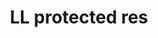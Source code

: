 ---
schema: default
title: LL protected res
organization: KnowDive
notes: test
resources:
  - name: Southern Dong UKC Lexicon
    url: >-
      https://datascientia-livelanguage.s3.eu-central-1.amazonaws.com/resources/6415fdee-7dc2-419c-8d37-13ce82075d38/output-kmc.zip?X-Amz-Algorithm=AWS4-HMAC-SHA256&X-Amz-Date=20230403T204322Z&X-Amz-SignedHeaders=host&X-Amz-Expires=604799&X-Amz-Credential=AKIA6EBGXX5DRLKU5XFP%2F20230403%2Feu-central-1%2Fs3%2Faws4_request&X-Amz-Signature=672dc6905193b660b2bf8f26039fd47f9b73b91df7d0624597276822fbc4aad7
    format: xml
license: ''
maintainer: ''
maintainer_email: ''
author: ''
author_email: ''
tags: ''
pub_date: ''
latitude_map: ''
longitude_map: ''
---